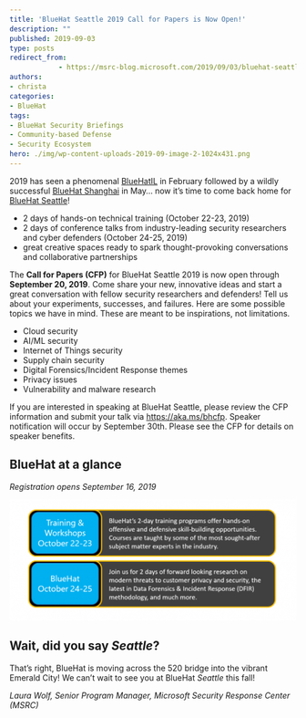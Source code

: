 ```yaml
---
title: 'BlueHat Seattle 2019 Call for Papers is Now Open!'
description: ""
published: 2019-09-03
type: posts
redirect_from:
            - https://msrc-blog.microsoft.com/2019/09/03/bluehat-seattle-2019-call-for-papers-is-now-open/
authors:
- christa
categories:
- BlueHat
tags:
- BlueHat Security Briefings
- Community-based Defense
- Security Ecosystem
hero: ./img/wp-content-uploads-2019-09-image-2-1024x431.png
---
```

<!-- wp:paragraph -->

2019 has seen a phenomenal [BlueHatIL](https://www.bluehatil.com/) in February followed by a wildly successful [BlueHat Shanghai](https://www.microsoft.com/china/bluehatshanghai/2019/) in May… now it’s time to come back home for [BlueHat Seattle](https://www.microsoft.com/en-us/msrc/bluehat-conference)!

<!-- /wp:paragraph -->

<!-- wp:list -->

- 2 days of hands-on technical training (October 22-23, 2019)
- 2 days of conference talks from industry-leading security researchers and cyber defenders (October 24-25, 2019)
- great creative spaces ready to spark thought-provoking conversations and collaborative partnerships

<!-- /wp:list -->

<!-- wp:paragraph -->

The **Call for Papers (CFP)** for BlueHat Seattle 2019 is now open through **September 20, 2019**. Come share your new, innovative ideas and start a great conversation with fellow security researchers and defenders! Tell us about your experiments, successes, and failures. Here are some possible topics we have in mind. These are meant to be inspirations, not limitations.

<!-- /wp:paragraph -->

<!-- wp:list -->

- Cloud security
- AI/ML security
- Internet of Things security
- Supply chain security
- Digital Forensics/Incident Response themes
- Privacy issues
- Vulnerability and malware research

<!-- /wp:list -->

<!-- wp:paragraph -->

If you are interested in speaking at BlueHat Seattle, please review the CFP information and submit your talk via <https://aka.ms/bhcfp>. Speaker notification will occur by September 30th. Please see the CFP for details on speaker benefits.

<!-- /wp:paragraph -->

<!-- wp:heading -->

## **BlueHat at a glance**

<!-- /wp:heading -->

<!-- wp:paragraph -->

_Registration opens September 16, 2019_

<!-- /wp:paragraph -->

<!-- wp:image {"id":11016} -->

![](./img/wp-content-uploads-2019-09-image-2-1024x431.png)

<!-- /wp:image -->

<!-- wp:heading -->

## **Wait, did you say _Seattle_?**

<!-- /wp:heading -->

<!-- wp:paragraph -->

That’s right, BlueHat is moving across the 520 bridge into the vibrant Emerald City! We can’t wait to see you at BlueHat _Seattle_ this fall!

<!-- /wp:paragraph -->

<!-- wp:paragraph -->

_Laura Wolf, Senior Program Manager, Microsoft Security Response Center (MSRC)_

<!-- /wp:paragraph -->
